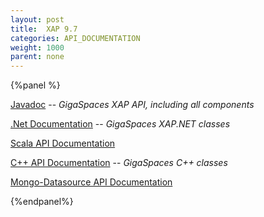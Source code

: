 ```yaml
---
layout: post
title:  XAP 9.7
categories: API_DOCUMENTATION
weight: 1000
parent: none
---
```



{%panel  %}

[Javadoc](http://www.gigaspaces.com/docs/JavaDoc9.7/index.html) -- _GigaSpaces XAP API, including all components_

[.Net Documentation](http://www.gigaspaces.com/docs/dotnetdocs9.7) -- _GigaSpaces XAP.NET classes_

[Scala API Documentation](http://www.gigaspaces.com/docs/scaladocs9.7)

[C+\+ API Documentation](http://www.gigaspaces.com/docs/cppdocs9.7) -- _GigaSpaces C+\+ classes_

[Mongo-Datasource API Documentation](http://www.gigaspaces.com/docs/mongoeds-docs9.7/apidocs/)

{%endpanel%}

